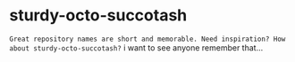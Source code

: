 # sturdy-octo-succotash
`Great repository names are short and memorable. Need inspiration? How about sturdy-octo-succotash?` i want to see anyone remember that...
